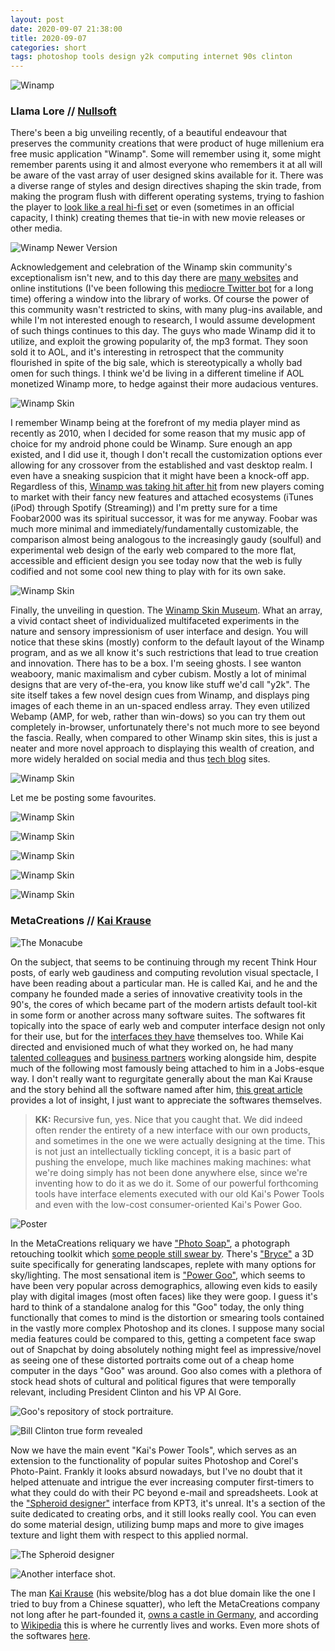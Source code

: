 ```yaml
---
layout: post
date: 2020-09-07 21:38:00
title: 2020-09-07
categories: short
tags: photoshop tools design y2k computing internet 90s clinton
---
```


![Winamp](/assets/img/winamporiginal.jpg)

### Llama Lore // [Nullsoft](https://en.wikipedia.org/wiki/Winamp)

There's been a big unveiling recently, of a beautiful endeavour that preserves the community creations that were product of huge millenium era free music application "Winamp". Some will remember using it, some might remember parents using it and almost everyone who remembers it at all will be aware of the vast array of user designed skins available for it. There was a diverse range of styles and design directives shaping the skin trade, from making the program flush with different operating systems, trying to fashion the player to [look like a real hi-fi set](https://brown.edu/Departments/Joukowsky_Institute/courses/greekpast/4697.html) or even (sometimes in an official capacity, I think) creating themes that tie-in with new movie releases or other media.  

![Winamp Newer Version](/assets/img/winampredesign.jpg)

Acknowledgement and celebration of the Winamp skin community's exceptionalism isn't new, and to this day there are [many websites](https://winampheritage.com/skins) and online institutions (I've been following this [mediocre Twitter bot](https://twitter.com/winampskins) for a long time) offering a window into the library of works. Of course the power of this community wasn't restricted to skins, with many plug-ins available, and while I'm not interested enough to research, I would assume development of such things continues to this day. The guys who made Winamp did it to utilize, and exploit the growing popularity of, the mp3 format. They soon sold it to AOL, and it's interesting in retrospect that the community flourished in spite of the big sale, which is stereotypically a wholly bad omen for such things. I think we'd be living in a different timeline if AOL monetized Winamp more, to hedge against their more audacious ventures. 

![Winamp Skin](/assets/img/winamp0.jpg)

I remember Winamp being at the forefront of my media player mind as recently as 2010, when I decided for some reason that my music app of choice for my android phone could be Winamp. Sure enough an app existed, and I did use it, though I don't recall the customization options ever allowing for any crossover from the established and vast desktop realm. I even have a sneaking suspicion that it might have been a knock-off app. Regardless of this, [Winamp was taking hit after hit](https://www.howtogeek.com/369298/what-happened-to-winamp-and-can-you-use-it-now/) from new players coming to market with their fancy new features and attached ecosystems (iTunes (iPod) through Spotify (Streaming)) and I'm pretty sure for a time Foobar2000 was its spiritual successor, it was for me anyway. Foobar was much more minimal and immediately/fundamentally customizable, the comparison almost being analogous to the increasingly gaudy (soulful) and experimental web design of the early web compared to the more flat, accessible and efficient design you see today now that the web is fully codified and not some cool new thing to play with for its own sake.

![Winamp Skin](/assets/img/winamp1.jpg)

Finally, the unveiling in question. The [Winamp Skin Museum](https://skins.webamp.org/). What an array, a vivid contact sheet of individualized multifaceted experiments in the nature and sensory impressionism of user interface and design. You will notice that these skins (mostly) conform to the default layout of the Winamp program, and as we all know it's such restrictions that lead to true creation and innovation. There has to be a box. I'm seeing ghosts. I see wanton weaboory, manic maximalism and cyber cubism. Mostly a lot of minimal designs that are very of-the-era, you know like stuff we'd call "y2k". The site itself takes a few novel design cues from Winamp, and displays ping images of each theme in an un-spaced endless array. They even utilized Webamp (AMP, for web, rather than win-dows) so you can try them out completely in-browser, unfortunately there's not much more to see beyond the fascia. Really, when compared to other Winamp skin sites, this is just a neater and more novel approach to displaying this wealth of creation, and more widely heralded on social media and thus [tech blog](https://thenextweb.com/plugged/2020/09/04/winamp-skin-museum/) sites.

![Winamp Skin](/assets/img/winamp2.jpg)

Let me be posting some favourites.

![Winamp Skin](/assets/img/winamp3.png)

![Winamp Skin](/assets/img/winamp4.jpg)

![Winamp Skin](/assets/img/winamp5.png)

![Winamp Skin](/assets/img/winamp6.jpg)

![Winamp Skin](/assets/img/winamp7.jpg)

### MetaCreations // [Kai Krause](http://kai.sub.blue/)

![The Monacube](/assets/img/monacube.jpg)

On the subject, that seems to be continuing through my recent Think Hour posts, of early web gaudiness and computing revolution visual spectacle, I have been reading about a particular man. He is called Kai, and he and the company he founded made a series of innovative creativity tools in the 90's, the cores of which became part of the modern artists default tool-kit in some form or another across many software suites. The softwares fit topically into the space of early web and computer interface design not only for their use, but for the [interfaces they have](https://www.mprove.de/script/99/kai/index.html) themselves too. While Kai directed and envisioned much of what they worked on, he had many [talented colleagues](https://www.wsj.com/articles/SB862347500209275000) and [business partners](https://www.thevitruviusproject.com/august-news-2020/) working alongside him, despite much of the following most famously being attached to him in a Jobs-esque way. I don't really want to regurgitate generally about the man Kai Krause and the story behind all the software named after him, [this great article](https://www.theatlantic.com/past/docs/unbound/digicult/dc9704/dc9704.htm) provides a lot of insight, I just want to appreciate the softwares themselves.

>**KK:** Recursive fun, yes. Nice that you caught that. We did indeed often render the entirety of a new interface with our own products, and sometimes in the one we were actually designing at the time. This is not just an intellectually tickling concept, it is a basic part of pushing the envelope, much like machines making machines: what we're doing simply has not been done anywhere else, since we're inventing how to do it as we do it. Some of our powerful forthcoming tools have interface elements executed with our old Kai's Power Tools and even with the low-cost consumer-oriented Kai's Power Goo.

![Poster](/assets/img/kai1.jpg)

In the MetaCreations reliquary we have ["Photo Soap"](https://www.behance.net/gallery/30291217/Kais-Photo-Soap-Era), a photograph retouching toolkit which [some people still swear by](https://www.amazon.com/Kais-Photo-Soap/dp/B000QFOMFS#customerReviews). There's ["Bryce"](http://www.daz3d.com/bryce-7-pro) a 3D suite specifically for generating landscapes, replete with many options for sky/lighting. The most sensational item is ["Power Goo"](https://www.macworld.com/article/3005783/an-ode-to-kais-power-goo.html#tk.rss_all), which seems to have been very popular across demographics, allowing even kids to easily play with digital images (most often faces) like they were goop. I guess it's hard to think of a standalone analog for this "Goo" today, the only thing functionally that comes to mind is the distortion or smearing tools contained in the vastly more complex Photoshop and its clones. I suppose many social media features could be compared to this, getting a competent face swap out of Snapchat by doing absolutely nothing might feel as impressive/novel as seeing one of these distorted portraits come out of a cheap home computer in the days "Goo" was around. Goo also comes with a plethora of stock head shots of cultural and political figures that were temporally relevant, including President Clinton and his VP Al Gore.

![Goo's repository of stock portraiture.](/assets/img/stockgoo.jpg)

![Bill Clinton true form revealed](/assets/img/clintgoo.jpg)

Now we have the main event "Kai's Power Tools", which serves as an extension to the functionality of popular suites Photoshop and Corel's Photo-Paint. Frankly it looks absurd nowadays, but I've no doubt that it helped attenuate and intrigue the ever increasing computer first-timers to what they could do with their PC beyond e-mail and spreadsheets. Look at the ["Spheroid designer"](http://www.dizteq.com/kpt3sphere.htm) interface from KPT3, it's unreal. It's a section of the suite dedicated to creating orbs, and it still looks really cool. You can even do some material design, utilizing bump maps and more to give images texture and light them with respect to this applied normal.

![The Spheroid designer](/assets/img/KPT3Spheroid.jpg)

![Another interface shot.](/assets/img/kaiinterface2.jpg)

The man [Kai Krause](http://kai.sub.blue/) (his website/blog has a dot blue domain like the one I tried to buy from a Chinese squatter), who left the MetaCreations company not long after he part-founded it, [owns a castle in Germany](https://memim.com/castle-rheineck.html), and according to [Wikipedia](https://en.wikipedia.org/wiki/Kai_Krause) this is where he currently lives and works. Even more shots of the softwares [here](http://www.johnberndt.org/KPT/).